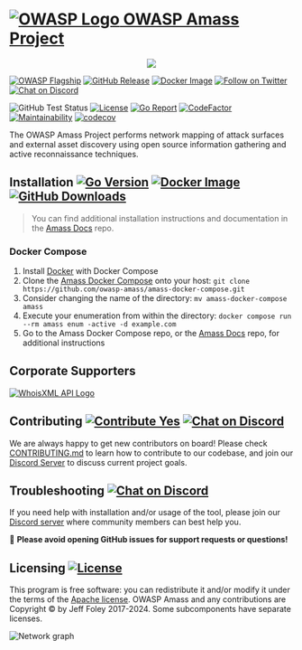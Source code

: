 # [![OWASP Logo](https://raw.githubusercontent.com/owasp-amass/docs/master/images/owasp_logo.png) OWASP Amass Project](https://owasp.org/www-project-amass/)

<p align="center">
  <img src="https://raw.githubusercontent.com/owasp-amass/docs/master/images/amass_video.gif">
</p>

[![OWASP Flagship](https://img.shields.io/badge/owasp-flagship%20project-48A646.svg)](https://owasp.org/projects/#sec-flagships)
[![GitHub Release](https://img.shields.io/github/release/owasp-amass/amass)](https://github.com/owasp-amass/amass/releases/latest)
[![Docker Image](https://img.shields.io/docker/pulls/owaspamass/amass.svg)](https://hub.docker.com/r/owaspamass/amass)
[![Follow on Twitter](https://img.shields.io/twitter/follow/owaspamass.svg?logo=twitter)](https://twitter.com/owaspamass)
[![Chat on Discord](https://img.shields.io/discord/433729817918308352.svg?logo=discord)](https://discord.gg/ANTyEDUXt5)

![GitHub Test Status](https://github.com/owasp-amass/amass/workflows/tests/badge.svg)
[![License](https://img.shields.io/badge/license-apache%202-blue)](https://www.apache.org/licenses/LICENSE-2.0)
[![Go Report](https://goreportcard.com/badge/github.com/owasp-amass/amass)](https://goreportcard.com/report/github.com/owasp-amass/amass)
[![CodeFactor](https://www.codefactor.io/repository/github/owasp-amass/amass/badge)](https://www.codefactor.io/repository/github/owasp-amass/amass)
[![Maintainability](https://api.codeclimate.com/v1/badges/234e4885e406953f91d0/maintainability)](https://codeclimate.com/github/owasp-amass/amass/maintainability)
[![codecov](https://codecov.io/gh/owasp-amass/amass/branch/master/graph/badge.svg?token=zoPKxvLT1n)](https://codecov.io/gh/owasp-amass/amass)

The OWASP Amass Project performs network mapping of attack surfaces and external asset discovery using open source information gathering and active reconnaissance techniques.

## Installation [![Go Version](https://img.shields.io/github/go-mod/go-version/owasp-amass/amass)](https://golang.org/dl/) [![Docker Image](https://img.shields.io/docker/pulls/owaspamass/amass.svg)](https://hub.docker.com/r/owaspamass/amass) [![GitHub Downloads](https://img.shields.io/github/downloads/owasp-amass/amass/latest/total.svg)](https://github.com/owasp-amass/amass/releases/latest)

> You can find additional installation instructions and documentation in the [Amass Docs](https://owasp-amass.github.io/docs) repo.

### Docker Compose

1. Install [Docker](https://www.docker.com) with Docker Compose
2. Clone the [Amass Docker Compose](https://github.com/owasp-amass/amass-docker-compose) onto your host: `git clone https://github.com/owasp-amass/amass-docker-compose.git`
3. Consider changing the name of the directory: `mv amass-docker-compose amass`
4. Execute your enumeration from within the directory: `docker compose run --rm amass enum -active -d example.com`
5. Go to the Amass Docker Compose repo, or the [Amass Docs](https://owasp-amass.github.io/docs) repo, for additional instructions

## Corporate Supporters

[![WhoisXML API Logo](https://raw.githubusercontent.com/owasp-amass/docs/master/images/supporters/whoisxmlapi_logo.png)](https://www.whoisxmlapi.com/)

## Contributing [![Contribute Yes](https://img.shields.io/badge/contribute-yes-brightgreen.svg)](./CONTRIBUTING.md) [![Chat on Discord](https://img.shields.io/discord/433729817918308352.svg?logo=discord)](https://discord.gg/ANTyEDUXt5)

We are always happy to get new contributors on board! Please check [CONTRIBUTING.md](CONTRIBUTING.md) to learn how to
contribute to our codebase, and join our [Discord Server](https://discord.gg/ANTyEDUXt5) to discuss current project goals.

## Troubleshooting [![Chat on Discord](https://img.shields.io/discord/433729817918308352.svg?logo=discord)](https://discord.gg/ANTyEDUXt5)

If you need help with installation and/or usage of the tool, please join our [Discord server](https://discord.gg/ANTyEDUXt5) where community members can best help you.

:stop_sign:   **Please avoid opening GitHub issues for support requests or questions!**

## Licensing [![License](https://img.shields.io/badge/license-apache%202-blue)](https://www.apache.org/licenses/LICENSE-2.0)

This program is free software: you can redistribute it and/or modify it under the terms of the [Apache license](LICENSE). OWASP Amass and any contributions are Copyright © by Jeff Foley 2017-2024. Some subcomponents have separate licenses.

![Network graph](https://raw.githubusercontent.com/owasp-amass/docs/master/images/network_06092018.png "Amass Network Mapping")
